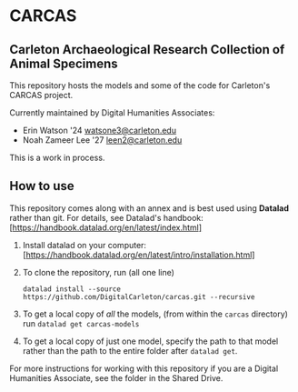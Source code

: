 # CARCAS
## Carleton Archaeological Research Collection of Animal Specimens

This repository hosts the models and some of the code for 
Carleton's CARCAS project. 

Currently maintained by Digital Humanities Associates:
- Erin Watson '24 watsone3@carleton.edu
- Noah Zameer Lee '27 leen2@carleton.edu

This is a work in process.

## How to use
This repository comes along with an annex and is best used 
using **Datalad** rather than git. For details, see 
Datalad's handbook: [https://handbook.datalad.org/en/latest/index.html]

1. Install datalad on your computer: [https://handbook.datalad.org/en/latest/intro/installation.html]
2. To clone the repository, run (all one line)
   
   ```datalad install --source https://github.com/DigitalCarleton/carcas.git --recursive```
4. To get a local copy of _all_ the models, (from within the `carcas` directory) run
   `datalad get carcas-models`
5. To get a local copy of just one model, specify the path to that model rather than the path to the entire folder after `datalad get`.

For more instructions for working with this repository if you are a 
Digital Humanities Associate, see the folder in the Shared Drive.
